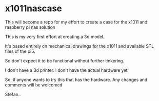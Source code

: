 # x1011nascase
This will become a repo for my effort to create a case for the x1011 and raspberry pi nas solution

This is my very first effort at creating a 3d model. 

It's based entirely on mechanical drawings for the x1011 and available STL files of the pi5. 

So don't expect it to be functional without further tinkering. 

I don't have a 3d printer. I don't have the actual hardware yet  

So, if anyone wants to try this that has the hardware. Any changes and comments will be welcomed  

Stefan..
